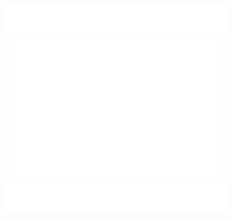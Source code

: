 
<img align="center" src="https://github.com/AlexRoman777/AlexRoman777/blob/stats/images/banner08.svg" alt="Banner" />

<p align="center">

<img align="center" src="https://github.com/AlexRoman777/AlexRoman777/blob/stats/iso/isoview.svg" width=90% alt="Iso View" />

</p>

<img align="center" src="https://github.com/AlexRoman777/AlexRoman777/blob/stats/others/footer.svg" alt="Footer" />
